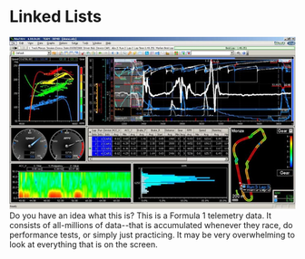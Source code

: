 # Linked Lists
![telemetry](images/linkedlists-telemetry-00.jpg)
Do you have an idea what this is? This is a Formula 1 telemetry data. It consists of all-millions of data--that is accumulated whenever they race, do performance tests, or simply just practicing. It may be very overwhelming to look at everything that is on the screen.

